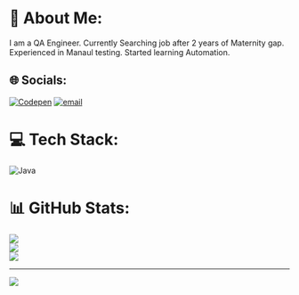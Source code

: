 # 💫 About Me:
I am a QA Engineer.
Currently Searching job after 2 years of Maternity gap.
Experienced in Manaul testing.
Started learning Automation.


## 🌐 Socials:
[![Codepen](https://img.shields.io/badge/Codepen-000000?logo=codepen&logoColor=white)](https://codepen.io/560010) [![email](https://img.shields.io/badge/Email-D14836?logo=gmail&logoColor=white)](mailto:pallu2814@gmail.com) 

# 💻 Tech Stack:
![Java](https://img.shields.io/badge/java-%23ED8B00.svg?style=for-the-badge&logo=openjdk&logoColor=white)
# 📊 GitHub Stats:
![](https://github-readme-stats.vercel.app/api?username=PALLAVIDEVADIGAG&theme=default&hide_border=false&include_all_commits=false&count_private=true)<br/>
![](https://nirzak-streak-stats.vercel.app/?user=PALLAVIDEVADIGAG&theme=default&hide_border=false)<br/>
![](https://github-readme-stats.vercel.app/api/top-langs/?username=PALLAVIDEVADIGAG&theme=default&hide_border=false&include_all_commits=false&count_private=true&layout=compact)

---
[![](https://visitcount.itsvg.in/api?id=PALLAVIDEVADIGAG&icon=0&color=0)](https://visitcount.itsvg.in)

<!-- Proudly created with GPRM ( https://gprm.itsvg.in ) -->
